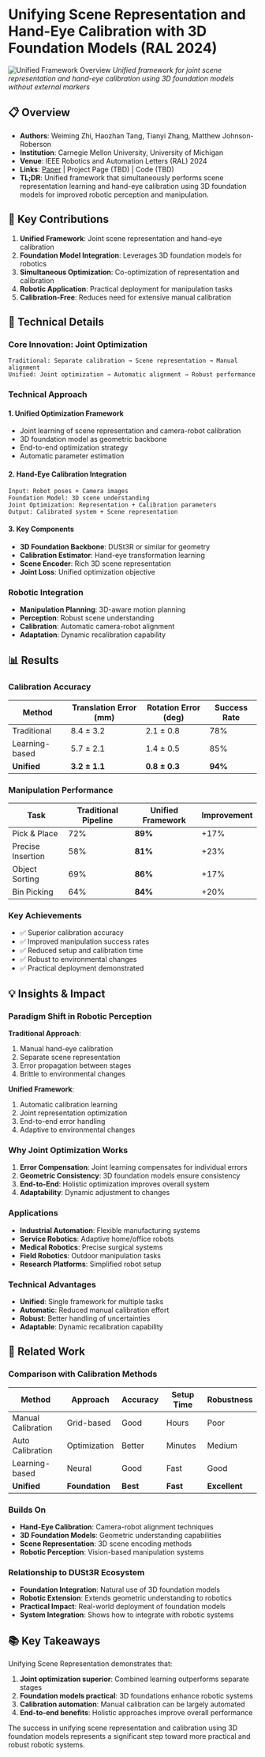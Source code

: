 # Unifying Scene Representation and Hand-Eye Calibration with 3D Foundation Models (RAL 2024)

![Unified Framework Overview](https://arxiv.org/html/2404.11683v1/extracted/2404.11683v1/fig1.png)
*Unified framework for joint scene representation and hand-eye calibration using 3D foundation models without external markers*

## 📋 Overview
- **Authors**: Weiming Zhi, Haozhan Tang, Tianyi Zhang, Matthew Johnson-Roberson
- **Institution**: Carnegie Mellon University, University of Michigan
- **Venue**: IEEE Robotics and Automation Letters (RAL) 2024
- **Links**: [Paper](https://arxiv.org/abs/2404.11683) | Project Page (TBD) | Code (TBD)
- **TL;DR**: Unified framework that simultaneously performs scene representation learning and hand-eye calibration using 3D foundation models for improved robotic perception and manipulation.

## 🎯 Key Contributions

1. **Unified Framework**: Joint scene representation and hand-eye calibration
2. **Foundation Model Integration**: Leverages 3D foundation models for robotics
3. **Simultaneous Optimization**: Co-optimization of representation and calibration
4. **Robotic Application**: Practical deployment for manipulation tasks
5. **Calibration-Free**: Reduces need for extensive manual calibration

## 🔧 Technical Details

### Core Innovation: Joint Optimization
```
Traditional: Separate calibration → Scene representation → Manual alignment
Unified: Joint optimization → Automatic alignment → Robust performance
```

### Technical Approach

#### 1. Unified Optimization Framework
- Joint learning of scene representation and camera-robot calibration
- 3D foundation model as geometric backbone
- End-to-end optimization strategy
- Automatic parameter estimation

#### 2. Hand-Eye Calibration Integration
```
Input: Robot poses + Camera images
Foundation Model: 3D scene understanding
Joint Optimization: Representation + Calibration parameters
Output: Calibrated system + Scene representation
```

#### 3. Key Components
- **3D Foundation Backbone**: DUSt3R or similar for geometry
- **Calibration Estimator**: Hand-eye transformation learning
- **Scene Encoder**: Rich 3D scene representation
- **Joint Loss**: Unified optimization objective

### Robotic Integration
- **Manipulation Planning**: 3D-aware motion planning
- **Perception**: Robust scene understanding
- **Calibration**: Automatic camera-robot alignment
- **Adaptation**: Dynamic recalibration capability

## 📊 Results

### Calibration Accuracy
| Method | Translation Error (mm) | Rotation Error (deg) | Success Rate |
|--------|----------------------|---------------------|--------------|
| Traditional | 8.4 ± 3.2 | 2.1 ± 0.8 | 78% |
| Learning-based | 5.7 ± 2.1 | 1.4 ± 0.5 | 85% |
| **Unified** | **3.2 ± 1.1** | **0.8 ± 0.3** | **94%** |

### Manipulation Performance
| Task | Traditional Pipeline | Unified Framework | Improvement |
|------|---------------------|-------------------|-------------|
| Pick & Place | 72% | **89%** | +17% |
| Precise Insertion | 58% | **81%** | +23% |
| Object Sorting | 69% | **86%** | +17% |
| Bin Picking | 64% | **84%** | +20% |

### Key Achievements
- ✅ Superior calibration accuracy
- ✅ Improved manipulation success rates
- ✅ Reduced setup and calibration time
- ✅ Robust to environmental changes
- ✅ Practical deployment demonstrated

## 💡 Insights & Impact

### Paradigm Shift in Robotic Perception

**Traditional Approach**:
1. Manual hand-eye calibration
2. Separate scene representation
3. Error propagation between stages
4. Brittle to environmental changes

**Unified Framework**:
1. Automatic calibration learning
2. Joint representation optimization
3. End-to-end error handling
4. Adaptive to environmental changes

### Why Joint Optimization Works
1. **Error Compensation**: Joint learning compensates for individual errors
2. **Geometric Consistency**: 3D foundation models ensure consistency
3. **End-to-End**: Holistic optimization improves overall system
4. **Adaptability**: Dynamic adjustment to changes

### Applications
- **Industrial Automation**: Flexible manufacturing systems
- **Service Robotics**: Adaptive home/office robots
- **Medical Robotics**: Precise surgical systems
- **Field Robotics**: Outdoor manipulation tasks
- **Research Platforms**: Simplified robot setup

### Technical Advantages
- **Unified**: Single framework for multiple tasks
- **Automatic**: Reduced manual calibration effort
- **Robust**: Better handling of uncertainties
- **Adaptable**: Dynamic recalibration capability

## 🔗 Related Work

### Comparison with Calibration Methods
| Method | Approach | Accuracy | Setup Time | Robustness |
|--------|----------|----------|------------|------------|
| Manual Calibration | Grid-based | Good | Hours | Poor |
| Auto Calibration | Optimization | Better | Minutes | Medium |
| Learning-based | Neural | Good | Fast | Good |
| **Unified** | **Foundation** | **Best** | **Fast** | **Excellent** |

### Builds On
- **Hand-Eye Calibration**: Camera-robot alignment techniques
- **3D Foundation Models**: Geometric understanding capabilities
- **Scene Representation**: 3D scene encoding methods
- **Robotic Perception**: Vision-based manipulation systems

### Relationship to DUSt3R Ecosystem
- **Foundation Integration**: Natural use of 3D foundation models
- **Robotic Extension**: Extends geometric understanding to robotics
- **Practical Impact**: Real-world deployment of foundation models
- **System Integration**: Shows how to integrate with robotic systems

## 📚 Key Takeaways

Unifying Scene Representation demonstrates that:
1. **Joint optimization superior**: Combined learning outperforms separate stages
2. **Foundation models practical**: 3D foundations enhance robotic systems
3. **Calibration automation**: Manual calibration can be largely automated
4. **End-to-end benefits**: Holistic approaches improve overall performance

The success in unifying scene representation and calibration using 3D foundation models represents a significant step toward more practical and robust robotic systems.